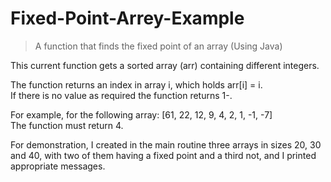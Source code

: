 # Fixed-Point-Arrey-Example
> A function that finds the fixed point of an array (Using Java)

This current function gets a sorted array (arr) containing different integers. 

The function returns an index in array i, which holds arr[i] = i. <br />
If there is no value as required the function returns 1-.

For example, for the following array: 
[61, 22, 12, 9,	4,	2,	1,	-1,	-7] <br />
The function must return 4. <br />

For demonstration, I created in the main routine three arrays in sizes 20, 30 and 40, with two of them having a fixed point and a third not, and I printed appropriate messages.



